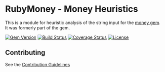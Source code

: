 # RubyMoney - Money Heuristics

This is a module for heuristic analysis of the string input for the
[money gem](https://github.com/RubyMoney/money). It was formerly part of the gem.

[![Gem Version](https://badge.fury.io/rb/money-heuristics.svg)](https://rubygems.org/gems/money-heuristics)
[![Build Status](https://travis-ci.org/RubyMoney/money-heuristics.svg?branch=master)](https://travis-ci.org/RubyMoney/money-heuristics)
[![Coverage Status](https://coveralls.io/repos/RubyMoney/money-heuristics/badge.svg?branch=master)](https://coveralls.io/r/Rubymoney-heuristics/money-heuristics?branch=master)
[![License](https://img.shields.io/github/license/RubyMoney/money-heuristics.svg)](https://opensource.org/licenses/MIT)

## Contributing

See the [Contribution Guidelines](https://github.com/RubyMoney/money-heuristics/blob/master/CONTRIBUTING.md)

